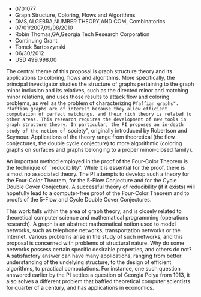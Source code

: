
* 0701077
* Graph Structure, Coloring, Flows and Algorithms
* DMS,ALGEBRA,NUMBER THEORY,AND COM, Combinatorics
* 07/01/2007,09/08/2010
* Robin Thomas,GA,Georgia Tech Research Corporation
* Continuing Grant
* Tomek Bartoszynski
* 06/30/2012
* USD 499,998.00

The central theme of this proposal is graph structure theory and its
applications to coloring, flows and algorithms. More specifically, the principal
investigator studies the structure of graphs pertaining to the graph minor
inclusion and its relatives, such as the directed minor and matching minor
relations, and uses those results to attack flow and coloring problems, as well
as the problem of characterizing ``Pfaffian graphs". Pfaffian graphs are of
interest because they allow efficient computation of perfect matchings, and
their rich theory is related to other areas. This research requires the
development of new tools in graph structure theory. In particular, the PI
proposes an in-depth study of the notion of ``society", originally introduced by
Robertson and Seymour. Applications of the theory range from theoretical (the
flow conjectures, the double cycle conjecture) to more algorithmic (coloring
graphs on surfaces and graphs belonging to a proper minor-closed family).

An important method employed in the proof of the Four-Color Theorem is the
technique of ``reducibility". While it is essential for the proof, there is
almost no associated theory. The PI attempts to develop such a theory for the
Four-Color Theorem, for the 5-Flow Conjecture and for the Cycle Double Cover
Conjecture. A successful theory of reducibility (if it exists) will hopefully
lead to a computer-free proof of the Four-Color Theorem and to proofs of the
5-Flow and Cycle Double Cover Conjectures.

This work falls within the area of graph theory, and is closely related to
theoretical computer science and mathematical programming (operations research).
A graph is an abstract mathematical notion used to model networks, such as
telephone networks, transportation networks or the Internet. Various problems
arise in the study of such networks, and this proposal is concerned with
problems of structural nature. Why do some networks possess certain specific
desirable properties, and others do not? A satisfactory answer can have many
applications, ranging from better understanding of the undelying structure, to
the design of efficient algorithms, to practical computations. For instance, one
such question answered earlier by the PI settles a question of Georgia Polya
from 1913, it also solves a different problem that baffled theoretical computer
scientists for quarter of a century, and has applications in economics.


